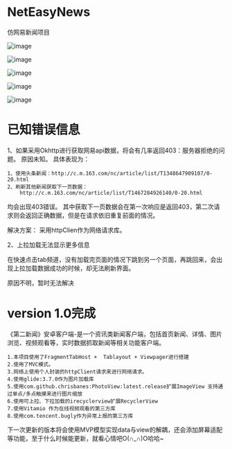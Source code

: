# NetEasyNews
仿网易新闻项目

![image](https://github.com/liaozhoubei/NetEasyNews/blob/master/images/1.gif)

![image](https://github.com/liaozhoubei/NetEasyNews/blob/master/images/2.gif)

![image](https://github.com/liaozhoubei/NetEasyNews/blob/master/images/3.gif)

![image](https://github.com/liaozhoubei/NetEasyNews/blob/master/images/4.gif)

![image](https://github.com/liaozhoubei/NetEasyNews/blob/master/images/5.gif)

# 已知错误信息

1、如果采用Okhttp进行获取网易api数据，将会有几率返回403：服务器拒绝的问题。
原因未知。
具体表现为：

	1、使用头条新闻：http://c.m.163.com/nc/article/list/T1348647909107/0-20.html
	2、刷新其他新闻获取下一页数据：
		http://c.m.163.com/nc/article/list/T1467284926140/0-20.html

均会出现403错误。
其中获取下一页数据会在第一次响应是返回403，第二次请求则会返回正确数据，但是在请求依旧重复前面的情况。

解决方案：
采用httpClien作为网络请求库。

2、上拉加载无法显示更多信息

在快速点击tab频道，没有加载完页面的情况下跳到另一个页面，再跳回来，会出现上拉加载数据成功的时候，却无法刷新界面。

原因不明，暂时无法解决

# version 1.0完成
《第二新闻》安卓客户端-是一个资讯类新闻客户端，包括首页新闻、详情、图片浏览、视频观看等，实时数据抓取新闻等相关功能客户端。

    1.本项目使用了FragmentTabHost +  Tablayout + Viewpager进行搭建
    2.使用了MVC模式。
    3.网络上使用个人封装的httpClient请求来进行网络请求。
    4.使用glide:3.7.0作为图片加载库
    5.使用com.github.chrisbanes:PhotoView:latest.release扩展ImageView 支持通过单点/多点触摸来进行图片缩放
    6.使用可上拉、下拉加载的irecyclerview扩展RecyclerView
    7.使用Vitamio 作为在线视频观看的第三方库
    8.使用com.tencent.bugly作为异常上报的第三方库

下一次更新的版本将会使用MVP模型实现data与view的解耦，还会添加屏幕适配等功能，至于什么时候能更新，就看心情吧O(∩_∩)O哈哈~


